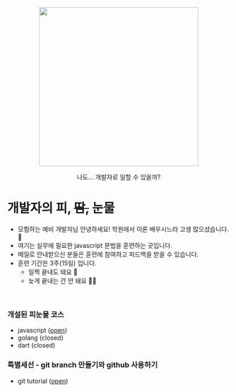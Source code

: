 <div style="text-align: center;" >
<img src="image/jjanggu.jpg" width="360"/>
<br>
<p>나도... 개발자로 일할 수 있을까?</p>
</div>

# 개발자의 피, ~~땀,~~ 눈물

- 모험하는 예비 개발자님 안녕하세요! 학원에서 이론 배우시느라 고생 많으셨습니다. 👏
- 여기는 실무에 필요한 javascript 문법을 훈련하는 곳입니다.
- 메일로 안내받으신 분들은 훈련에 참여하고 피드백을 받을 수 있습니다.
- 훈련 기간은 3주(15일) 입니다.
  - 일찍 끝내도 돼요 🙆
  - 늦게 끝내는 건 안 돼요 🙅‍♂️

<br>

### 개설된 피눈물 코스
- javascript ([open](javascript/))
- golang (closed)
- dart (closed)


### 특별세선 - git branch 만들기와 github 사용하기
- git tutorial ([open](git_branch_다루기.md))
